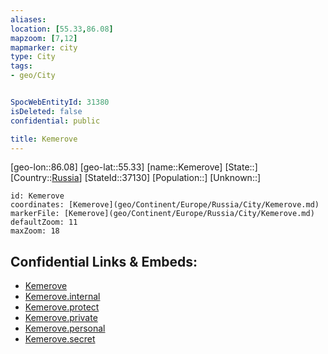 ```yaml
---
aliases: 
location: [55.33,86.08]
mapzoom: [7,12] 
mapmarker: city 
type: City
tags:
- geo/City


SpocWebEntityId: 31380
isDeleted: false
confidential: public

title: Kemerove
---
```

[geo-lon::86.08]
[geo-lat::55.33]
[name::Kemerove]
[State::]
[Country::[Russia](geo/Continent/Europe/Russia.md)]
[StateId::37130]
[Population::]
[Unknown::]


```leaflet
id: Kemerove
coordinates: [Kemerove](geo/Continent/Europe/Russia/City/Kemerove.md)
markerFile: [Kemerove](geo/Continent/Europe/Russia/City/Kemerove.md)
defaultZoom: 11 
maxZoom: 18
```


## Confidential Links & Embeds: 
- [Kemerove](../../../../../../_public/geo/Continent/Europe/Russia/City/Kemerove.md) 
- [Kemerove.internal](../../../../../../_internal/geo/Continent/Europe/Russia/City/Kemerove.internal.md) 
- [Kemerove.protect](../../../../../../_protect/geo/Continent/Europe/Russia/City/Kemerove.protect.md) 
- [Kemerove.private](../../../../../../_private/geo/Continent/Europe/Russia/City/Kemerove.private.md) 
- [Kemerove.personal](../../../../../../_personal/geo/Continent/Europe/Russia/City/Kemerove.personal.md) 
- [Kemerove.secret](../../../../../../_secret/geo/Continent/Europe/Russia/City/Kemerove.secret.md) 
